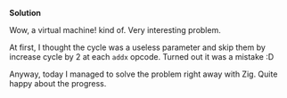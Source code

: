 **Solution**

Wow, a virtual machine! kind of. Very interesting problem.

At first, I thought the cycle was a useless parameter and skip them
by increase cycle by 2 at each `addx` opcode. Turned out it was a mistake :D

Anyway, today I managed to solve the problem right away with Zig. Quite happy
about the progress.